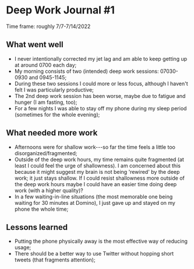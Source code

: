 # Deep Work Journal #1

Time frame: roughly 7/7-7/14/2022

## What went well

* I never intentionally corrected my jet lag and am able to keep getting up at around 0700 each day;
* My morning consists of two (intended) deep work sessions: 07030-0930 and 0945-1145;
* During these two sessions I could more or less focus, although I haven't felt I was particularly productive;
* The 2nd deep work session has been worse, maybe due to fatigue and hunger (I am fasting, too);
* For a few nights I was able to stay off my phone during my sleep period (sometimes for the whole evening);

## What needed more work

* Afternoons were for shallow work---so far the time feels a little too disorganized/fragmented;
* Outside of the deep work hours, my time remains quite fragmented (at least I could feel the urge of shallowness).
I am concerned about this because it might suggest my brain is not being 'rewired' by the deep work; it just stays shallow.
If I could resist shallowness more outside of the deep work hours maybe I could have an easier time doing deep work (with a higher quality)?
* In a few waiting-in-line situations (the most memorable one being waiting for 30 minutes at Domino), I just gave up and stayed on my phone the whole time;

## Lessons learned
* Putting the phone physically away is the most effective way of reducing usage;
* There should be a better way to use Twitter without hopping short tweets (that fragments attention);
